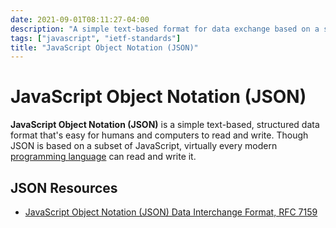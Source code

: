 ```yaml
---
date: 2021-09-01T08:11:27-04:00
description: "A simple text-based format for data exchange based on a subset of JavaScript, defined by RFC 7159"
tags: ["javascript", "ietf-standards"]
title: "JavaScript Object Notation (JSON)"
---
```


# JavaScript Object Notation (JSON)

**JavaScript Object Notation (JSON)** is a simple text-based, structured data format that's easy for humans and computers to read and write. Though JSON is based on a subset of JavaScript, virtually every modern [programming language](computer-languages.md) can read and write it.

## JSON Resources

* [JavaScript Object Notation (JSON) Data Interchange Format, RFC 7159](https://datatracker.ietf.org/doc/html/rfc7159)

